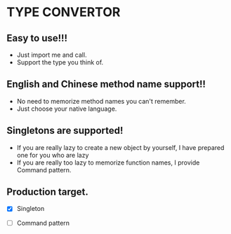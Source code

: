 # TYPE CONVERTOR


## Easy to use!!!
* Just import me and call.
* Support the type you think of.

## English and Chinese method name support!!
* No need to memorize method names you can't remember.
* Just choose your native language.

## Singletons are supported!
* If you are really lazy to create a new object by yourself, I have prepared one for you who are lazy
* If you are really too lazy to memorize function names, I provide Command pattern.

## Production target.
- [x] Singleton
- [ ] Command pattern
	